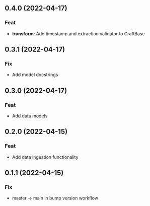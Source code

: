 ## 0.4.0 (2022-04-17)

### Feat

- **transform**: Add timestamp and extraction validator to CraftBase

## 0.3.1 (2022-04-17)

### Fix

- Add model docstrings

## 0.3.0 (2022-04-17)

### Feat

- Add data models

## 0.2.0 (2022-04-15)

### Feat

- Add data ingestion functionality

## 0.1.1 (2022-04-15)

### Fix

- master -> main in bump version workflow
